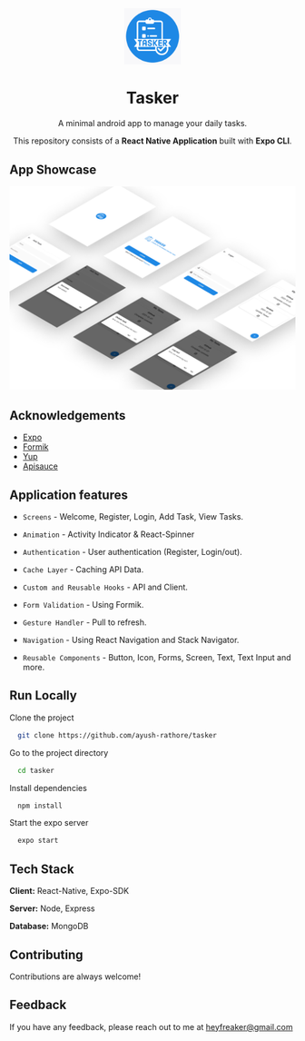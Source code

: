 <p align="center">
    <a href="https://expo.dev/@freaker/tasker">
        <img src="app/assets/images/icon.png" width="100" alt="Tasker Logo"/>
    </a>
    <h1 align="center"> Tasker </h1>
</p>

<p align="center">
    A minimal android app to manage your daily tasks.
</p>

<p align="center">
    This repository consists of a <strong>React Native Application</strong> built with <strong>Expo CLI</strong>.
</p>

## App Showcase

<p align="center">
    <img src="screenshots/Mockup.png" width="1280" alt="Tasker Screens Mockup"/>
</p>

## Acknowledgements

-   [Expo](https://expo.dev/)
-   [Formik](https://formik.org/)
-   [Yup](https://github.com/jquense/yup)
-   [Apisauce](https://github.com/infinitered/apisauce)

## Application features

-   `Screens` - Welcome, Register, Login, Add Task, View Tasks.

-   `Animation` - Activity Indicator & React-Spinner

-   `Authentication` - User authentication (Register, Login/out).

-   `Cache Layer` - Caching API Data.

-   `Custom and Reusable Hooks` - API and Client.

-   `Form Validation` - Using Formik.

-   `Gesture Handler` - Pull to refresh.

-   `Navigation` - Using React Navigation and Stack Navigator.

-   `Reusable Components` - Button, Icon, Forms, Screen, Text, Text Input and more.

## Run Locally

Clone the project

```bash
  git clone https://github.com/ayush-rathore/tasker
```

Go to the project directory

```bash
  cd tasker
```

Install dependencies

```bash
  npm install
```

Start the expo server

```bash
  expo start
```

## Tech Stack

**Client:** React-Native, Expo-SDK

**Server:** Node, Express

**Database:** MongoDB

## Contributing

Contributions are always welcome!

## Feedback

If you have any feedback, please reach out to me at heyfreaker@gmail.com
